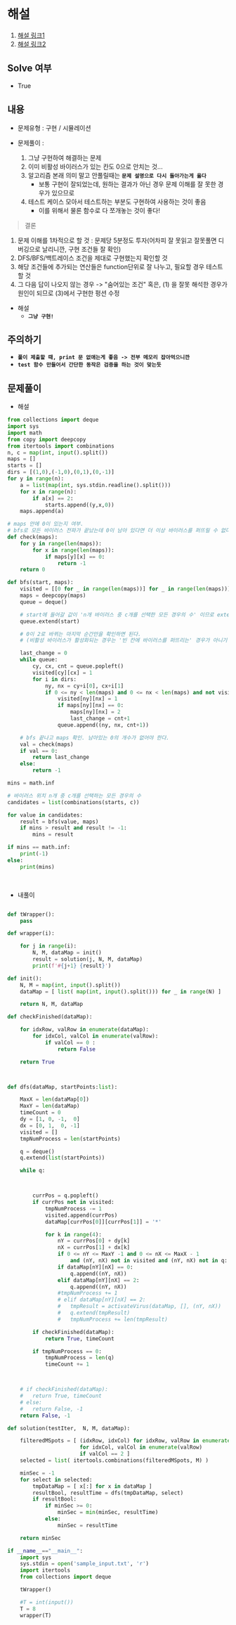 # 해설
1) [해설 링크1](https://post.naver.com/viewer/postView.nhn?volumeNo=26699948&memberNo=33264526)
2) [해설 링크2](https://chldkato.tistory.com/124)

## Solve 여부
- True


## 내용
- 문제유형 : 구현 / 시뮬레이션
- 문제풀이 :

    1) 그냥 구현하여 해결하는 문제
    2) 이미 비활성 바이러스가 있는 칸도 0으로 안치는 것...
    3) 알고리즘 본래 의미 말고 안풀릴때는 **`문제 설명으로 다시 돌아가는게 옳다`**
       - 보통 구현이 잘되었는데, 원하는 결과가 아닌 경우 문제 이해를 잘 못한 경우가 있으므로
    4) 테스트 케이스 모아서 테스트하는 부분도 구현하여 사용하는 것이 좋음
       - 이를 위해서 물론 함수로 다 쪼개놓는 것이 좋다!
> 결론
1) 문제 이해를 1차적으로 할 것 : 문제당 5분정도 투자(어차피 잘 못읽고 잘못풀면 디버깅으로 날리니깐, 구현 조건들 잘 확인)
2) DFS/BFS/백트레이스 조건을 제대로 구현했는지 확인할 것
3) 해당 조건들에 추가되는 연산들은 function단위로 잘 나누고, 필요할 경우 테스트 할 것
4) 그 다음 답이 나오지 않는 경우 -> "숨어있는 조건" 혹은, (1) 을 잘못 해석한 경우가 원인이 되므로 (3)에서 구현한 펑션 수정

- 해설
    - **`그냥 구현!`**



## 주의하기

- **`풀이 제출할 때, print 문 없애는게 좋음 -> 전부 메모리 잡아먹으니깐`**
- **`test 함수 만들어서 간단한 동작은 검증을 하는 것이 맞는듯`**



## 문제풀이

- 해설

```python
from collections import deque
import sys
import math
from copy import deepcopy
from itertools import combinations
n, c = map(int, input().split())
maps = []
starts = []
dirs = [(1,0),(-1,0),(0,1),(0,-1)]
for y in range(n):
	a = list(map(int, sys.stdin.readline().split()))
	for x in range(n):
		if a[x] == 2:
			starts.append((y,x,0))
	maps.append(a)

# maps 안에 0이 있는지 여부. 
# bfs로 모든 바이러스 전파가 끝났는데 0이 남아 있다면 더 이상 바이러스를 퍼뜨릴 수 없다는 의미.
def check(maps):
	for y in range(len(maps)):
		for x in range(len(maps)):
			if maps[y][x] == 0:
				return -1
	return 0

def bfs(start, maps):
	visited = [[0 for _ in range(len(maps))] for _ in range(len(maps))]
	maps = deepcopy(maps)
	queue = deque()

	# start에 들어갈 값이 'n개 바이러스 중 c개를 선택한 모든 경우의 수' 이므로 extend 사용
	queue.extend(start)

	# 0이 2로 바뀌는 마지막 순간만을 확인하면 된다. 
	# (비활성 바이러스가 활성화되는 경우는 '빈 칸에 바이러스를 퍼뜨리는' 경우가 아니기 때문)

	last_change = 0
	while queue:
		cy, cx, cnt = queue.popleft()
		visited[cy][cx] = 1
		for i in dirs:
			ny, nx = cy+i[0], cx+i[1]
			if 0 <= ny < len(maps) and 0 <= nx < len(maps) and not visited[ny][nx] and maps[ny][nx] != 1:
				visited[ny][nx] = 1
				if maps[ny][nx] == 0:
					maps[ny][nx] = 2
					last_change = cnt+1
				queue.append((ny, nx, cnt+1))

	# bfs 끝나고 maps 확인. 남아있는 0의 개수가 없어야 한다.
	val = check(maps)
	if val == 0:
		return last_change
	else:
		return -1

mins = math.inf

# 바이러스 위치 n개 중 c개를 선택하는 모든 경우의 수
candidates = list(combinations(starts, c))

for value in candidates:
	result = bfs(value, maps)
	if mins > result and result != -1:
		mins = result

if mins == math.inf:
	print(-1)
else:
	print(mins)
```

<br>

- 내풀이
```python

def tWrapper():
	pass

def wrapper(i):

	for j in range(i):
		N, M, dataMap = init()
		result = solution(j, N, M, dataMap)
		print(f'#{j+1} {result}')

def init():
	N, M = map(int, input().split())
	dataMap = [ list( map(int, input().split())) for _ in range(N) ]

	return N, M, dataMap

def checkFinished(dataMap):

	for idxRow, valRow in enumerate(dataMap):
		for idxCol, valCol in enumerate(valRow):
			if valCol == 0 :
				return False

	return True



def dfs(dataMap, startPoints:list):

	MaxX = len(dataMap[0])
	MaxY = len(dataMap)
	timeCount = 0
	dy = [1, 0, -1,  0]
	dx = [0, 1,  0, -1]
	visited = []
	tmpNumProcess = len(startPoints)

	q = deque()
	q.extend(list(startPoints))

	while q:



		currPos = q.popleft()
		if currPos not in visited:
			tmpNumProcess -= 1
			visited.append(currPos)
			dataMap[currPos[0]][currPos[1]] = '*'

			for k in range(4):
				nY = currPos[0] + dy[k]
				nX = currPos[1] + dx[k]
				if 0 <= nY <= MaxY -1 and 0 <= nX <= MaxX - 1
					and (nY, nX) not in visited and (nY, nX) not in q:
				if dataMap[nY][nX] == 0:
					q.append((nY, nX))
				elif dataMap[nY][nX] == 2:
					q.append((nY, nX))
				#tmpNumProcess += 1
				# elif dataMap[nY][nX] == 2:
				# 	tmpResult = activateVirus(dataMap, [], (nY, nX))
				# 	q.extend(tmpResult)
				# 	tmpNumProcess += len(tmpResult)

		if checkFinished(dataMap):
			return True, timeCount

		if tmpNumProcess == 0:
			tmpNumProcess = len(q)
			timeCount += 1



	# if checkFinished(dataMap):
	# 	return True, timeCount
	# else:
	# 	return False, -1
	return False, -1

def solution(testIter,  N, M, dataMap):

	filteredMSpots = [ (idxRow, idxCol) for idxRow, valRow in enumerate(dataMap)
					   for idxCol, valCol in enumerate(valRow)
					   if valCol == 2 ]
	selected = list( itertools.combinations(filteredMSpots, M) )

	minSec = -1
	for select in selected:
		tmpDataMap = [ x[:] for x in dataMap ]
		resultBool, resultTime = dfs(tmpDataMap, select)
		if resultBool:
			if minSec >= 0:
				minSec = min(minSec, resultTime)
			else:
				minSec = resultTime

	return minSec

if __name__=="__main__":
	import sys
	sys.stdin = open('sample_input.txt', 'r')
	import itertools
	from collections import deque

	tWrapper()

	#T = int(input())
	T = 8
	wrapper(T)

```
